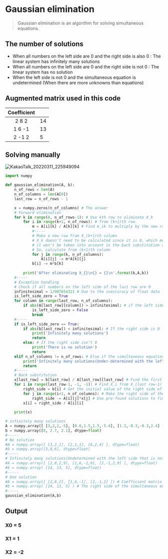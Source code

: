 # Gaussian elimination
>Gaussian elimination is an algorithm for solving simultaneous equations.

## The number of solutions
* When all numbers on the left side are 0 and the right side is also 0 : The linear system has infinitely many solutions
* When all numbers on the left side are 0 and the right side is not 0 : The linear system has no solution
* When the left side is not 0 and the simultaneous equation is undetermined (When there are more unknowns than equations)

## Augmented matrix used in this code
|Coefficient| |
|:---------:|-|
|2    8    2|14|
|1    6   -1|13|
|2   -1    2|5|

## Solving manually
![KakaoTalk_20220311_225949094](https://user-images.githubusercontent.com/67142421/157882047-da871823-0e94-4a36-903d-e53371c74a50.jpg)

~~~Python
import numpy

def gaussian_elimination(A, b):
    n_of_rows = len(A)
    n_of_columns = len(A[0])
    last_row = n_of_rows - 1

    x = numpy.zeros(n_of_columns) # The answer
    # Forward elimination
    for k in range(0, n_of_rows-1): # Use kth row to eliminate X_k
        for i in range(k+1, n_of_rows): # from (k+1)th row.
            m = A[i][k] / A[k][k] # Find m_ik to multiply by the new row. (m_ik means eliminating X_k in i'th row)
            #-----
            # Make a new row from X_(k+1)th column
            # X_k doesn't need to be calculated since it is 0, which means 
            # it won't be taken into account in the back substitution after all.
            # So, calculate from (k+1)th column
            for j in range(k, n_of_columns):
                A[i][j] -= m*A[k][j]
            b[i] -= m*b[k]
        
        print('After eliminating X_{}\n{} = {}\n'.format(k,A,b))
    #-----
    # Exception handling
    # Check if all numbers on the left side of the last row are 0
    infinitesimal = 1/987654321 # Due to the inaccuracy of float data
    is_left_side_zero = True
    for column in range(last_row, n_of_columns):
        if abs(A[last_row][column]) > infinitesimal: # if the left side isn't 0
            is_left_side_zero = False
            break
    #-----
    if is_left_side_zero == True:
        if abs(b[last_row]) < infinitesimal: # If the right side is 0
            print('Infinitely many solutions')
            return
        else: # If the right side isn't 0
            print('There is no solution')
            return
    elif n_of_columns != n_of_rows: # Else if the simultaneous equation is under-determined
        print('Infinitely many solutions(Under-determined with the left side that is not 0)')
        return
    #-----
    # Back substitution
    x[last_row] = b[last_row] / A[last_row][last_row] # Find the first solution at the very bottom.
    for i in range(last_row-1, -1, -1): # Find X_i from X_(last row-1) to X_0.
        right_side = b[i] # Get the initial value of the right side of the current equation.
        for j in range(i+1, n_of_columns): # Make the right side of the current equation.
            right_side -= A[i][j]*x[j] # Use pre-found solutions to find X[i]
        x[i] = right_side / A[i][i]
    
    print(x)

# infinitely many solutions
A = numpy.array([ [3,2,2,-5], [0.6,1.5,1.5,-5.4], [1.2,-0.3,-0.3,2.4] ], dtype=float)
b = numpy.array([8, 2.7, 2.1], dtype=float)
#-----
# No solution
#A = numpy.array([ [3,2,1], [2,1,1], [6,2,4] ], dtype=float)
#b = numpy.array([3,0,6], dtype=float)
#-----
# Infinitely many solutions(Undetermined with the left side that is not 0)
#A = numpy.array([ [2,8,2,9], [1,6,-1,9], [2,-1,2,9] ], dtype=float)
#b = numpy.array( [14, 13, 5], dtype=float)
#-----
# One solution
#A = numpy.array([ [2,8,2], [1,6,-1], [2,-1,2] ]) # Coefficient matrix
#b = numpy.array( [14, 13, 5] ) # The right side of the simultaneous equation
#-----
gaussian_elimination(A,b)
~~~

## Output
### X0 = 5<br>
### X1 = 1<br>
### X2 = -2
